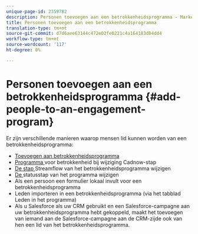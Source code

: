 ```yaml
---
unique-page-id: 2359782
description: Personen toevoegen aan een betrokkenheidsprogramma - Marketo Docs - Productdocumentatie
title: Personen toevoegen aan een betrokkenheidsprogramma
translation-type: tm+mt
source-git-commit: d7d6aee63144c472e02fe0221c4a164183d04dd4
workflow-type: tm+mt
source-wordcount: '117'
ht-degree: 0%

---
```



# Personen toevoegen aan een betrokkenheidsprogramma {#add-people-to-an-engagement-program}

Er zijn verschillende manieren waarop mensen lid kunnen worden van een betrokkenheidsprogramma:

* [Toevoegen aan betrokkenheidsprogramma](../../../../product-docs/core-marketo-concepts/smart-campaigns/program-flow-actions/add-to-engagement-program.md)
* [Programma ](../../../../product-docs/core-marketo-concepts/smart-campaigns/program-flow-actions/change-engagement-program-cadence.md) voor betrokkenheid bij wijziging Cadnow-stap
* [De stap ](../../../../product-docs/core-marketo-concepts/smart-campaigns/program-flow-actions/change-engagement-program-stream.md) Streamflow van het betrokkenheidsprogramma wijzigen
* [De ](../../../../product-docs/core-marketo-concepts/smart-campaigns/program-flow-actions/change-program-status.md) statusstap van het programma wijzigen
* Als een persoon een formulier lokaal invult voor een betrokkenheidsprogramma
* Leden importeren in een betrokkenheidsprogramma (via het tabblad Leden in het programma)
* Als u Salesforce als uw CRM gebruikt en een Salesforce-campagne aan uw betrokkenheidsprogramma hebt gekoppeld, maakt het toevoegen van iemand aan de Salesforce-campagne aan de CRM-zijde ook van hen een lid van het betrokkenheidsprogramma.

